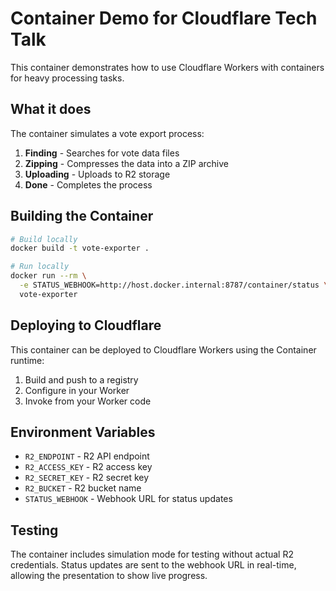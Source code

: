 # Container Demo for Cloudflare Tech Talk

This container demonstrates how to use Cloudflare Workers with containers for heavy processing tasks.

## What it does

The container simulates a vote export process:
1. **Finding** - Searches for vote data files
2. **Zipping** - Compresses the data into a ZIP archive
3. **Uploading** - Uploads to R2 storage
4. **Done** - Completes the process

## Building the Container

```bash
# Build locally
docker build -t vote-exporter .

# Run locally
docker run --rm \
  -e STATUS_WEBHOOK=http://host.docker.internal:8787/container/status \
  vote-exporter
```

## Deploying to Cloudflare

This container can be deployed to Cloudflare Workers using the Container runtime:

1. Build and push to a registry
2. Configure in your Worker
3. Invoke from your Worker code

## Environment Variables

- `R2_ENDPOINT` - R2 API endpoint
- `R2_ACCESS_KEY` - R2 access key
- `R2_SECRET_KEY` - R2 secret key
- `R2_BUCKET` - R2 bucket name
- `STATUS_WEBHOOK` - Webhook URL for status updates

## Testing

The container includes simulation mode for testing without actual R2 credentials.
Status updates are sent to the webhook URL in real-time, allowing the presentation
to show live progress.